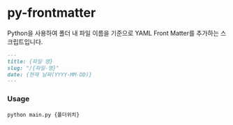 # py-frontmatter

Python을 사용하여 폴더 내 파일 이름을 기준으로 YAML Front Matter를 추가하는 스크립트입니다.

```md
---
title: {파일 명}
slug: "/{파일-명}"
date: {현재 날짜(YYYY-MM-DD)}
---
```

### Usage
```
python main.py {폴더위치}
```
